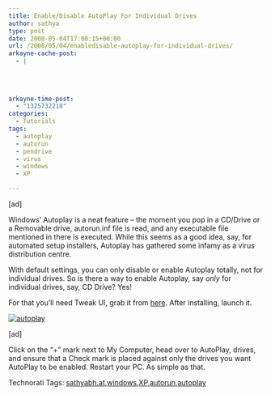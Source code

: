 ```yaml
---
title: Enable/Disable AutoPlay For Individual Drives
author: sathya
type: post
date: 2008-05-04T17:00:15+00:00
url: /2008/05/04/enabledisable-autoplay-for-individual-drives/
arkayne-cache-post:
  - |
    
    
    
    
arkayne-time-post:
  - "1325732218"
categories:
  - Tutorials
tags:
  - autoplay
  - autorun
  - pendrive
  - virus
  - windows
  - XP

---
```

[ad]

Windows&#8217; Autoplay is a neat feature &#8211; the moment you pop in a CD/Drive or a Removable drive, autorun.inf file is read, and any executable file mentioned in there is executed. While this seems as a good idea, say, for automated setup installers, Autoplay has gathered some infamy as a virus distribution centre.

With default settings, you can only disable or enable Autoplay totally, not for individual drives. So is there a way to enable Autoplay, say _only_ for individual drives, say, CD Drive? Yes!

For that you&#8217;ll need Tweak UI, grab it from <a rel="nofollow" href="http://www.snapfiles.com/get/tweakuixp.html" target="_blank">here</a>. After installing, launch it.  
<!--more-->

[<img src="http://static.flickr.com/2018/2463874091_ff048ca52e.jpg" border="0" alt="autoplay" />][1]

[ad]

Click on the &#8220;+&#8221; mark next to My Computer, head over to AutoPlay, drives, and ensure that a Check mark is placed against only the drives you want AutoPlay to be enabled. Restart your PC. As simple as that.

<div id="scid:0767317B-992E-4b12-91E0-4F059A8CECA8:32eb75f4-539f-4069-a820-4f78ac3a852a" class="wlWriterSmartContent" style="display:inline; margin:0px; padding:0px 0px 0px 0px;">
  Technorati Tags: <a rel="tag" href="http://technorati.com/tags/sathyabh.at">sathyabh.at</a>,<a rel="tag" href="http://technorati.com/tags/windows">windows</a>,<a rel="tag" href="http://technorati.com/tags/XP">XP</a>,<a rel="tag" href="http://technorati.com/tags/autorun">autorun</a>,<a rel="tag" href="http://technorati.com/tags/autoplay">autoplay</a>
</div>

 [1]: http://www.flickr.com/photos/23198823@N04/2463874091/ "autoplay"
